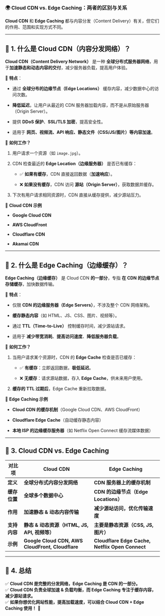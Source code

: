 ### **🌍 Cloud CDN vs. Edge Caching：两者的区别与关系**

**Cloud CDN** 和 **Edge Caching** 都与内容分发（Content Delivery）有关，但它们的作用、范围和实现方式不同。

---

## **🔹 1. 什么是 Cloud CDN（内容分发网络）？**

**Cloud CDN（Content Delivery Network）** 是一种 **全球分布式服务器网络**，用于**加速静态和动态内容的交付**，减少服务器负载，提高用户体验。

📌 **特点**：

- 通过 **全球分布的边缘节点（Edge Locations）** 缓存内容，减少数据中心的访问次数。
    
- **降低延迟**，让用户从最近的 CDN 服务器加载内容，而不是从原始服务器（Origin Server）。
    
- 提供 **DDoS 保护**、**SSL/TLS 加密**，提高安全性。
    
- 适用于 **网页、视频流、API 响应、静态文件（CSS/JS/图片）等内容加速**。
    

📌 **如何工作？**

1. 用户请求一个资源（如 `image.jpg`）。
    
2. CDN 检查最近的 **Edge Location（边缘服务器）** 是否已有缓存：
    
    - ✅ **如果有缓存**，CDN 直接返回数据（**加速响应**）。
        
    - ❌ **如果没有缓存**，CDN 访问 **源站（Origin Server）**，获取数据并缓存。
        
3. 下次有用户请求相同资源时，CDN 直接从缓存提供，减少源站压力。
    

📌 **Cloud CDN 示例**

- **Google Cloud CDN**
    
- **AWS CloudFront**
    
- **Cloudflare CDN**
    
- **Akamai CDN**
    

---

## **🔹 2. 什么是 Edge Caching（边缘缓存）？**

**Edge Caching（边缘缓存）** 是 Cloud CDN **的一部分**，专指 **在 CDN 的边缘节点存储缓存**，加快数据传输。

📌 **特点**：

- 仅限 **CDN 的边缘服务器（Edge Servers）**，不涉及整个 CDN 网络架构。
    
- **缓存静态内容**（如 HTML、JS、CSS、图片、视频等）。
    
- 通过 **TTL（Time-to-Live）** 控制缓存时间，减少源站请求。
    
- 适用于 **减少带宽消耗**、**提高访问速度**、**降低服务器负载**。
    

📌 **如何工作？**

1. 当用户请求某个资源时，CDN 的 **Edge Cache** 检查是否已缓存：
    
    - ✅ **有缓存**：立即返回数据，**极低延迟**。
        
    - ❌ **无缓存**：请求源站数据，存入 **Edge Cache**，供未来用户使用。
        
2. **缓存的 TTL 过期后**，Edge Cache 重新拉取数据。
    

📌 **Edge Caching 示例**

- **Cloud CDN 的缓存机制**（Google Cloud CDN、AWS CloudFront）
    
- **Cloudflare Edge Cache**（自动缓存静态内容）
    
- **本地 ISP 的边缘缓存服务器**（如 Netflix Open Connect 缓存流媒体数据）
    

---

## **🔹 3. Cloud CDN vs. Edge Caching**

|**对比项**|**Cloud CDN**|**Edge Caching**|
|---|---|---|
|**定义**|**全球分布式内容分发网络**|**CDN 服务器上的缓存机制**|
|**缓存位置**|**全球多个数据中心**|**CDN 的边缘节点（Edge Locations）**|
|**作用**|**加速静态 & 动态内容传输**|**减少源站访问，优化传输速度**|
|**支持内容**|**静态 & 动态资源（HTML, JS, API, 视频等）**|**主要是静态资源（CSS, JS, 图片）**|
|**示例**|**Google Cloud CDN, AWS CloudFront, Cloudflare**|**Cloudflare Edge Cache, Netflix Open Connect**|

---

## **🔹 4. 总结**

✅ **Cloud CDN 是完整的分发网络，Edge Caching 是 CDN 的一部分。**  
✅ **Cloud CDN 负责全球加速 & 负载均衡，而 Edge Caching 专注于缓存内容，减少源站请求。**  
✅ **如果你想优化网站性能，提高加载速度，可以结合 Cloud CDN + Edge Caching 使用！** 🚀